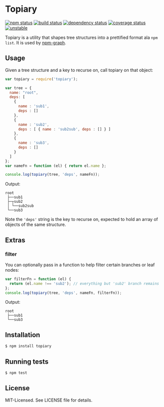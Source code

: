 # Topiary
[![npm status](http://img.shields.io/npm/v/topiary.svg)](https://www.npmjs.org/package/topiary)
[![build status](https://secure.travis-ci.org/clux/topiary.svg)](http://travis-ci.org/clux/topiary)
[![dependency status](https://david-dm.org/clux/topiary.svg)](https://david-dm.org/clux/topiary)
[![coverage status](http://img.shields.io/coveralls/clux/topiary.svg)](https://coveralls.io/r/clux/topiary)
[![unstable](http://img.shields.io/badge/stability-unstable-E5AE13.svg)](http://nodejs.org/api/documentation.html#documentation_stability_index)

Topiary is a utility that shapes tree structures into a prettified format ala `npm list`.
It is used by [npm-graph](https://npmjs.org/package/npm-graph).

## Usage
Given a tree structure and a key to recurse on, call topiary on that object:

```js
var topiary = require('topiary');

var tree = {
  name: "root",
  deps: [
    {
      name : 'sub1',
      deps : []
    },
    {
      name : 'sub2',
      deps : [ { name : 'sub2sub', deps : [] } ]
    },
    {
      name : 'sub3',
      deps : []
    }
  ]
};
var nameFn = function (el) { return el.name };

console.log(topiary(tree, 'deps', nameFn));
```

Output:
```
root
 ├──sub1
 ├─┬sub2
 │ └──sub2sub
 └──sub3
```

Note the `'deps'` string is the key to recurse on, expected to hold an array of objects of the same structure.

## Extras
### filter
You can optionally pass in a function to help filter certain branches or leaf nodes:

```js
var filterFn = function (el) {
  return (el.name !== 'sub2'); // everything but 'sub2' branch remains
};
console.log(topiary(tree, 'deps', nameFn, filterFn));
```

Output:
```
root
 ├──sub1
 └──sub3
```

## Installation

```bash
$ npm install topiary
```

## Running tests

```bash
$ npm test
```

## License
MIT-Licensed. See LICENSE file for details.

